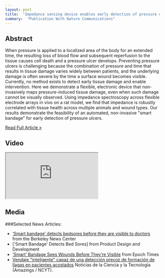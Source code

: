 ```yaml
---
layout: post
title:  "Impedance sensing device enables early detection of pressure ulcers in vivo"
summary:  "Publication With Nature Communications"
---
```


Abstract
------------------------

When pressure is applied to a localized area of the body for an extended time, the resulting loss of blood flow and subsequent reperfusion to the tissue causes cell death and a pressure ulcer develops. Preventing pressure ulcers is challenging because the combination of pressure and time that results in tissue damage varies widely between patients, and the underlying damage is often severe by the time a surface wound becomes visible. Currently, no method exists to detect early tissue damage and enable intervention. Here we demonstrate a flexible, electronic device that non-invasively maps pressure-induced tissue damage, even when such damage cannot be visually observed. Using impedance spectroscopy across flexible electrode arrays in vivo on a rat model, we find that impedance is robustly correlated with tissue health across multiple animals and wound types. Our results demonstrate the feasibility of an automated, non-invasive "smart bandage" for early detection of pressure ulcers.

<a href="http://www.nature.com/ncomms/2015/150317/ncomms7575/full/ncomms7575.html" role="button" class="btn btn-primary">
  Read Full Article  &raquo;
</a>

Video
----------------------------
<div class="row">
<div class="embed-responsive embed-responsive-16by9 col-md-10 col-lg-8">
  <iframe class="embed-responsive-item" src="https://www.youtube.com/embed/x5-q-1ltq5o" allowfullscreen></iframe>
</div>
</div>

Media
----------------------------

###Selected News Articles:
* [‘Smart bandage’ detects bedsores before they are visible to doctors](http://newscenter.berkeley.edu/2015/03/17/smart-bandages-detect-bedsores/) from the Berkeley News Center
* ['Smart Bandage' Detects Bed Sores] from Product Design and Development
* [‘Smart’ Bandage Sees Wounds Before They’re Visible](http://www.theepochtimes.com/n3/1289430-smart-bandage-sees-wounds-before-theyre-visible/) from Epoch Times
* [Vendaje "inteligente" capaz de una detección precoz de formación de llagas en pacientes acostados](http://noticiasdelaciencia.com/not/13999/vendaje-ldquo-inteligente-rdquo-capaz-de-una-deteccion-precoz-de-formacion-de-llagas-en-pacientes-acostados/) Noticias de la Ciencia y la Tecnología (Amazings / NCYT).







